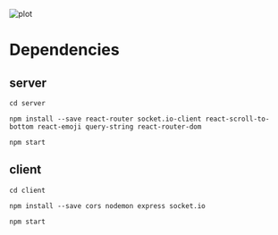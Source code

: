 ![plot](../SansMeet/client/build/sansmeet.png)

# Dependencies
## server
```cd server```

```npm install --save react-router socket.io-client react-scroll-to-bottom react-emoji query-string react-router-dom```

```npm start```

## client
```cd client```

```npm install --save cors nodemon express socket.io```

```npm start```

